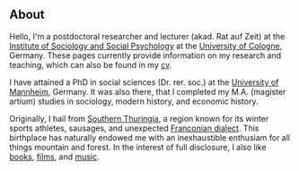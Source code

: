 
## About

Hello, I'm a postdoctoral researcher and lecturer (akad. Rat auf Zeit) at the [Institute of Sociology and Social Psychology](http://www.iss-wiso.uni-koeln.de/en/) at the [University of Cologne](https://www.portal.uni-koeln.de/index.php?id=9441\&L=1), Germany. These pages currently provide information on my research and teaching, which can also be found in my [cv](https://www.dropbox.com/s/cklf1o689gx7jvx/cv_kuehhirt_fira.pdf?dl=0).

I have attained a PhD in social sciences (Dr. rer. soc.) at the [University of Mannheim](https://www.uni-mannheim.de/en/), Germany. It was also there, that I completed my M.A. (magister artium) studies in sociology, modern history, and economic history.

Originally, I hail from [Southern Thuringia](https://en.wikipedia.org/wiki/South_Thuringia), a region known for its winter sports athletes, sausages, and unexpected [Franconian dialect](http://www.personal.uni-jena.de/~x8wisu/dialektforschung/dialektgebiete/hennebergisch/sprachprobehennebergisch.html). This birthplace has naturally endowed me with an inexhaustible enthusiam for all things mountain and forest. In the interest of full disclosure, I also like [books](https://www.goodreads.com/droverbytrade), [films](https://rateyourmusic.com/film_collection/emmkaa/r0.5-5.0), and [music](https://rateyourmusic.com/collection/emmkaa/oo).





